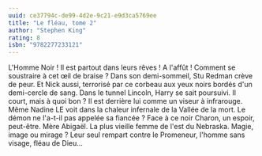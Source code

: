 ```yaml
---
uuid: ce37794c-de99-4d2e-9c21-e9d3ca5769ee
title: "Le fléau, tome 2"
author: "Stephen King"
rating: 8
isbn: "9782277233121"
---
```


L'Homme Noir ! Il est partout dans leurs rêves ! A l'affût ! Comment se soustraire à cet œil de braise ? Dans son demi-sommeil, Stu Redman crève de peur. Et Nick aussi, terrorisé par ce corbeau aux yeux noirs bordés d'un demi-cercle de sang. Dans le tunnel Lincoln, Harry se sait poursuivi. Il court, mais à quoi bon ? Il est derrière lui comme un viseur à infrarouge. Même Nadine LE voit dans la chaleur infernale de la Vallée de la mort. Le démon ne l'a-t-il pas appelée sa fiancée ? Face à ce noir Charon, un espoir, peut-être. Mère Abigaël. La plus vieille femme de l'est du Nebraska. Magie, image ou mirage ? Leur seul rempart contre le Promeneur, l'homme sans visage, fléau de Dieu...